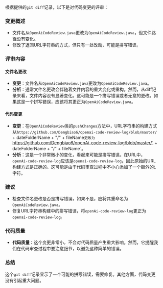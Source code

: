 根据提供的`git diff`记录，以下是对代码变更的评审：

### 变更概述
- 文件名从`OpenAiCodeReview.java`更改为`OpenAiCodeReview.java`，但文件路径没有变化。
- 修改了返回URL字符串的方式，但只有一处改动，可能是拼写错误。

### 评审内容

#### 文件名更改
- **变更**：文件名从`OpenAiCodeReview.java`更改为`OpenAiCodeReview.java`。
- **分析**：通常文件名更改会伴随着文件内容的重大变化或重构。然而，从diff记录来看，文件内容没有显著变化。这可能是一个拼写错误或者无意的更改。如果这是一个拼写错误，应该将其更正为`OpenAiCodeReview.java`。

#### 代码变更
- **变更**：在`OpenAiCodeReview`类的`pushChanges`方法中，URL字符串的构建方式从`https://github.com/Dengbiao6/openai-code-review-log/blob/master/` + dateFolderName + "/" + fileName`更改为`https://github.com/Dengbiao6/openAi-code-review-log/blob/master/` + dateFolderName + "/" + fileName`。
- **分析**：这是一个非常微小的变化，看起来可能是拼写错误。在URL中，`openAi-code-review-log`应该是`openai-code-review-log`，因此原始的URL构建方式是正确的。这可能是由于代码审查过程中不小心添加了一个额外的`i`字符。

### 建议
- 检查文件名更改是否是拼写错误，如果不是，应将其重命名为`OpenAiCodeReview.java`。
- 修复URL字符串构建中的拼写错误，将`openAi-code-review-log`更正为`openai-code-review-log`。

### 代码质量
- **代码质量**：这个变更非常小，不会对代码质量产生重大影响。然而，它提醒我们在代码审查过程中要注意细节，以避免这种简单的错误。

### 总结
这个`git diff`记录显示了一个可能的拼写错误，需要修复。其他方面，代码变更没有引起重大问题。